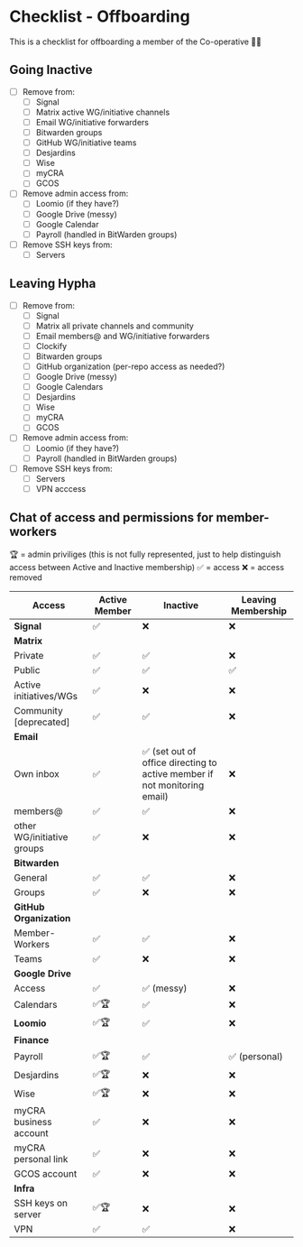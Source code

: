 # Checklist - Offboarding

This is a checklist for offboarding a member of the Co-operative 👋😢

## Going Inactive

- [ ] Remove from: 
  - [ ] Signal 
  - [ ] Matrix active WG/initiative channels
  - [ ] Email WG/initiative forwarders
  - [ ] Bitwarden groups 
  - [ ] GitHub WG/initiative teams
  - [ ] Desjardins 
  - [ ] Wise 
  - [ ] myCRA 
  - [ ] GCOS
- [ ] Remove admin access from: 
  - [ ] Loomio (if they have?)
  - [ ] Google Drive (messy)
  - [ ] Google Calendar
  - [ ] Payroll (handled in BitWarden groups)
- [ ] Remove SSH keys from:
  - [ ] Servers

## Leaving Hypha

- [ ] Remove from: 
  - [ ] Signal 
  - [ ] Matrix all private channels and community
  - [ ] Email members@ and WG/initiative forwarders
  - [ ] Clockify
  - [ ] Bitwarden groups 
  - [ ] GitHub organization (per-repo access as needed?)
  - [ ] Google Drive (messy)
  - [ ] Google Calendars
  - [ ] Desjardins 
  - [ ] Wise 
  - [ ] myCRA 
  - [ ] GCOS
- [ ] Remove admin access from: 
  - [ ] Loomio (if they have?)
  - [ ] Payroll (handled in BitWarden groups)
- [ ] Remove SSH keys from:
  - [ ] Servers
  - [ ] VPN acccess

## Chat of access and permissions for member-workers

🏆 = admin priviliges (this is not fully represented, just to help distinguish access between Active and Inactive membership)
✅ = access
❌ = access removed

| Access 	| Active Member  	| Inactive  	| Leaving Membership  |
|-	|-	|-	|-	|
| **Signal** 	|  ✅	| ❌ 	| ❌ 	|
| **Matrix** 	| 	|  	|  	|
| Private 	| ✅	| ✅ 	| ❌ 	|
| Public 	| ✅ 	| ✅ 	| ✅ 	|
| Active initiatives/WGs 	| ✅	|  ❌ 	| ❌  	|
| Community [deprecated]	| ✅	|  ✅	| ❌	|
| **Email** 	|  	|  	|  	|
| Own inbox | ✅ | ✅ (set out of office directing to active member if not monitoring email) | ❌   |
| members@ 	| ✅	| ✅	| ❌  	|
| other WG/initiative groups   | ✅ | ❌  | ❌   |
| **Bitwarden** 	|  	|  	|  	|
| General   | ✅ | ✅ | ❌  |
| Groups   | ✅ | ❌  | ❌  |
| **GitHub Organization** 	|  	|  	|  	|
| Member-Workers  | ✅ | ✅  | ❌  |
| Teams  | ✅ | ❌  | ❌  |
| **Google Drive**  	|  	|  	|  	|
| Access   | ✅ | ✅ (messy) | ❌  |
| Calendars   | ✅🏆  | ✅  | ❌  |
| **Loomio** 	| ✅🏆 | ✅ 	| ❌ 	|
| **Finance**	|  	|  	|  	|
| Payroll   | ✅🏆  | ✅  | ✅ (personal) |
| Desjardins   | ✅🏆 | ❌  | ❌  |
| Wise   | ✅🏆 | ❌  | ❌  |
| myCRA business account  | ✅  | ❌  | ❌  |
| myCRA personal link | ✅  | ❌  | ❌  |
| GCOS account  | ✅  | ❌  | ❌  |
| **Infra**	|  	|  	|  	|
| SSH keys on server  | ✅🏆 | ❌  | ❌  |
| VPN  | ✅ | ✅  | ❌  |
